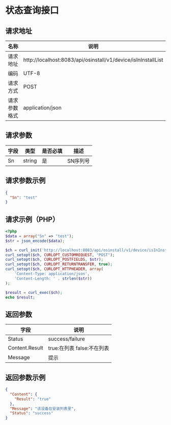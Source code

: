 # 状态查询接口

## 请求地址

名称 | 说明
--- | ---
请求地址 | http://localhost:8083/api/osinstall/v1/device/isInInstallList
编码 | UTF-8
请求方式 | POST
请求参数格式 | application/json

## 请求参数

字段 | 类型 | 是否必填 | 描述
--- | --- | --- | ---
Sn | string | 是 | SN序列号

## 请求参数示例

```json
{
  "Sn": "test"
}
```	
## 请求示例（PHP）

```php
<?php
$data = array("Sn" => "test");
$str = json_encode($data);

$ch = curl_init('http://localhost:8083/api/osinstall/v1/device/isInInstallList');
curl_setopt($ch, CURLOPT_CUSTOMREQUEST, "POST");
curl_setopt($ch, CURLOPT_POSTFIELDS, $str);
curl_setopt($ch, CURLOPT_RETURNTRANSFER, true);
curl_setopt($ch, CURLOPT_HTTPHEADER, array(
    'Content-Type: application/json',
    'Content-Length: ' . strlen($str))
);

$result = curl_exec($ch);
echo $result;
```

## 返回参数

字段 | 说明
--- | ---
Status | success/failure
Content.Result | true:在列表  false:不在列表
Message | 提示

## 返回参数示例

```json
{
  "Content": {
    "Result": "true"
  },
  "Message": "该设备在安装列表里",
  "Status": "success"
}
```
